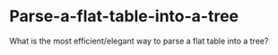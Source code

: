 # Parse-a-flat-table-into-a-tree
What is the most efficient/elegant way to parse a flat table into a tree?
